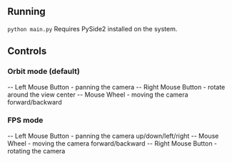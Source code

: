## Running
`python main.py`
Requires PySide2 installed on the system.

## Controls
### Orbit mode (default)
-- Left Mouse Button - panning the camera
-- Right Mouse Button - rotate around the view center
-- Mouse Wheel - moving the camera forward/backward
### FPS mode
-- Left Mouse Button - panning the camera up/down/left/right
-- Mouse Wheel - moving the camera forward/backward
-- Right Mouse Button - rotating the camera
